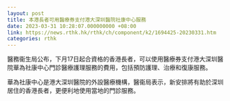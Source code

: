 ```yaml
---
layout: post
title: 本港長者可用醫療券支付港大深圳醫院社康中心服務
date: 2023-03-31 10:28:07.000000000 +08:00
link: https://news.rthk.hk/rthk/ch/component/k2/1694425-20230331.htm
categories: rthk
---
```


醫務衞生局公布，下月17日起合資格的香港長者，可以使用醫療券支付港大深圳醫院華為社康中心門診醫療護理服務的費用，包括預防護理、治療和復康服務。

華為社康中心是港大深圳醫院的外設醫療機構，醫衞局表示，新安排將有助於深圳居住的香港長者，更便利地使用當地的門診服務。
